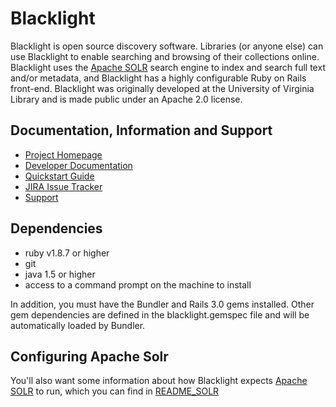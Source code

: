 # Blacklight

Blacklight is open source discovery software. Libraries (or anyone else) can use Blacklight to enable searching and browsing of their collections online. Blacklight uses the [Apache SOLR](http://lucene.apache.org/solr) search engine to index and search full text and/or metadata, and Blacklight has a highly configurable Ruby on Rails front-end. Blacklight was originally developed at the University of Virginia Library and is made public under an Apache 2.0 license. 


## Documentation, Information and Support

* [Project Homepage](http://projectblacklight.org)
* [Developer Documentation](https://github.com/projectblacklight/blacklight/wiki)
* [Quickstart Guide](https://github.com/projectblacklight/blacklight/wiki/Blacklight-3.x-Quickstart)
* [JIRA Issue Tracker](http://jira.projectblacklight.org/jira/secure/Dashboard.jspa)
* [Support](http://projectblacklight.org/support.html)

## Dependencies

* ruby v1.8.7 or higher 
* git
* java 1.5 or higher
* access to a command prompt on the machine to install

In addition, you must have the Bundler and Rails 3.0 gems installed. Other gem dependencies are defined in the blacklight.gemspec file and will be automatically loaded by Bundler.

## Configuring Apache Solr 
You'll also want some information about how Blacklight expects [Apache SOLR](http://lucene.apache.org/solr ) to run, which you can find in [README_SOLR](https://github.com/projectblacklight/blacklight/wiki/README_SOLR)
